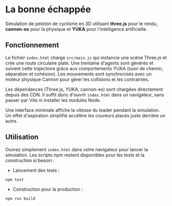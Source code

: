 # La bonne échappée

Simulation de peloton de cyclisme en 3D utilisant **three.js** pour le rendu, **cannon-es** pour la physique et **YUKA** pour l'intelligence artificielle.

## Fonctionnement

Le fichier `index.html` charge `src/main.js` qui instancie une scène Three.js et crée une route circulaire plate. Une trentaine d'agents sont générés et suivent cette trajectoire grâce aux comportements YUKA (suivi de chemin, séparation et cohésion). Les mouvements sont synchronisés avec un moteur physique Cannon pour gérer les collisions et les contraintes.

Les dépendances (Three.js, YUKA, cannon-es) sont chargées directement depuis des CDN. Il suffit donc d'ouvrir `index.html` dans un navigateur, sans passer par Vite ni installer les modules Node.

Une interface minimale affiche la vitesse du leader pendant la simulation.
Un effet d'aspiration simplifié accélère les coureurs placés juste derrière un autre.

## Utilisation

Ouvrez simplement `index.html` dans votre navigateur pour lancer la simulation.
Les scripts npm restent disponibles pour les tests et la construction si
besoin :

- Lancement des tests :

```bash
npm test
```

- Construction pour la production :

```bash
npm run build
```

